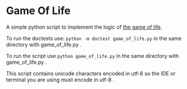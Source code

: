 # Game Of Life
A simple python script to implement the logic of [the game of life](https://en.wikipedia.org/wiki/Conway%27s_Game_of_Life).

To run the doctests use: ```python -m doctest game_of_life.py``` 
in the same directory with game_of_life.py .

To run the script use ```python game_of_life.py``` in the same directory with game_of_life.py .

This script contains unicode characters encoded in utf-8 so the IDE or terminal
you are using must encode in utf-8 .
